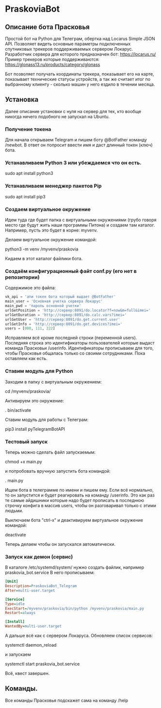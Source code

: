 # PraskoviaBot

## Описание бота Прасковья 

Простой бот на Python для Телеграм, обертка над Locarus Simple JSON API.
Позволяет видеть основные параметры подключенных спутниковых трекеров поддерживаемых сервером Локарус.
Разработчик сервера для которого предназначен бот: https://locarus.ru/
Пример трекеров которые поддерживаются: https://glonass13.ru/products/category/glonass

Бот позволяет получать координаты трекера, показывает его на карте, показывает технические статусы устройств, а так же считает итог по выбранному клиенту - сколько машин у него ездило в течении месяца.

## Установка

Далее описание установки с нуля на сервер для тех, кто вообще никогда ничего подобного не запускал на Ubuntu.

### Получение токена

Для начала открываем Telegram и пишем боту @BotFather команду /newbot. В ответ он попросит ввести имя и даст длинный токен (ключ) бота.

### Устанавливаем Python 3 или убеждаемся что он есть.
sudo apt install python3

### Устанавливаем менеджер пакетов Pip
sudo apt install pip3

### Создаем виртуальное окружение
Идем туда где будет папка с виртуальными окружениями (грубо говоря место где будут жить наши программы Питона) и создаем там каталог. 
Например, пусть это будет в корне: myvenv.

Делаем виртуальное окружение командой:

python3 -m venv /myvenv/praskovia

Кидаем в этот каталог файлики бота.

### Создаём конфигурационный файт conf.py (его нет в репозитории)
Содержимое это файла:
```python
vk_api = 'апи токен бота который выдает @BotFather'
main_user = 'Основная учетка сервера Локарус'
main_pwd = 'пароль основной учетки'
urlGetPosition = 'http://сервер:8091/do.locator?f=now&m=full&imei='
urlGetDuration = 'http://сервер:8091/do.calc.vars?imei='
urlGetUser = 'http://сервер:8091/do.get.current.user'
urlGetInfo = 'http://сервер:8091/do.get.devices?imei='
users = [000, 111, 222]
``` 

Исправляем всё кроме последней строки (переменной users).
Последняя строка это идентификаторы пользователей которые выдаст команда Прасковьи /userinfo. 
Идентификаторы прописываем для того, чтобы Прасковья общалась только со своими сотрудниками. 
Пока оставляем как есть.

### Ставим модуль для Python
Заходим в папку с виртуальным окружением: 

cd /myvenv/praskovia/

Активируем это окружение: 

. bin/activate

Ставим модуль для работы с Телеграм: 

pip3 install pyTelegramBotAPI

### Тестовый запуск
Теперь можно сделать файл запускаемым:

chmod +x main.py

и попробовать вручную запустить бота командой: 

. main.py

Ищем бота в телеграмме по имени и пишем ему. Если всё нормально, то он запустится и будет реагировать на команду /userinfo. Это как раз те самые айдишники которые надо будет прописать в последнюю строчку конфига в массив users, чтобы он разговаривал только с этими людьми.

Выключаем бота "ctrl-x" и деактивируем виртуальное окружение командой: 

deactivate

Теперь делаем чтобы он запускался автоматически. 

### Запуск как демон (сервис)

В каталоге /etc/systemd/system/ нужно создать файлик, например praskovia_bot.service
В него прописываем:

```ini
[Unit]
Description=PraskoviaBot_Telegram
After=multi-user.target

[Service]
Type=idle
ExecStart=/myvenv/praskovia/bin/python /myvenv/praskovia/main.py
Restart=always

[Install]
WantedBy=multi-user.target
```

А дальше всё как с сервером Локаруса. Обновляем список сервисов: 

systemctl daemon_reload 

и запускаем

systemctl start praskovia_bot.service

Всё, квест завершен.


## Команды.
Все команды Прасковья подскажет сама на команду /help


